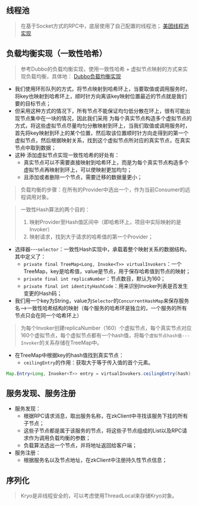 
## 线程池
> 在基于Socket方式的RPC中，底层使用了自己配置的线程池；
> [美团线程池实现](https://tech.meituan.com/2020/04/02/java-pooling-pratice-in-meituan.html)

## 负载均衡实现（一致性哈希）
> 参考Dubbo的负载均衡实现，使用一致性哈希 + 虚拟节点映射的方式来实现负载均衡，具体地：
> [Dubbo负载均衡实现](https://cn.dubbo.apache.org/zh-cn/blog/2019/05/01/dubbo-%e4%b8%80%e8%87%b4%e6%80%a7hash%e8%b4%9f%e8%bd%bd%e5%9d%87%e8%a1%a1%e5%ae%9e%e7%8e%b0%e5%89%96%e6%9e%90/)

* 我们使用环形队列的方式，将节点映射到哈希环上，当要取值或调用服务时，将key也映射到哈希环上，顺时针方向离该key映射位置最近的节点就是我们要的目标节点；
* 但采用这种方式的情况下，所有节点不能保证均匀低分散在环上，很有可能出现节点集中在一块的情况，因此我们采用 为每个真实节点构造多个虚拟节点的方式，将这些虚拟节点尽量均匀分散映射到环上，当我们取值或调用服务时，首先将key映射到环上的某个位置，然后取该位置顺时针方向走得到的第一个虚拟节点，然后根据映射关系，找到这个虚拟节点所对应的真实节点，在真实节点中取到数据；
* 这种 添加虚拟节点实现一致性哈希的好处有：
	* 真实节点可以不需要直接映射到哈希环上，而是为每个真实节点构造多个虚拟节点再映射到环上，可以使映射更加均匀；
	* 且添加或者删除一个节点，需要迁移的数据量更小；

> 负载均衡的步骤：在所有的Provider中选出一个，作为当前Consumer的远程调用对象。

> 一致性Hash算法的两个目的：
>  1. 映射Provider至Hash值区间中（即哈希环上，项目中实际映射的是Invoker）
>  2. 映射请求，找到大于请求的哈希值的第一个Provider；


* 选择器---`selector`：一致性Hash实现中，承载着整个映射关系的数据结构，其中定义了：
	* `private final TreeMap<Long, Invoke<T>> virtualInvokers`：一个TreeMap，key是哈希值，value是节点，用于保存哈希值到节点的映射；
	* `private final int replicaNumber`：节点数目，默认为160；
	* `private final int identityHashCode`：用来识别Invoker列表是否发生变更的Hash码；
* 我们用一个key为String，value为`Selector`的`ConcurrentHashMap`来保存服务名-->一致性哈希结构的映射（每个服务的哈希环是独立的，一个服务的所有节点只会在同一个哈希环上）
> 为每个Invoker创建replicaNumber（160）个虚拟节点，每个真实节点对应160个虚拟节点，每个虚拟节点都有一个hash值，将每个`虚拟节点hash值---Invoker`的关系存储在TreeMap中。
* 在TreeMap中根据key的hash值找到真实节点：
	* `ceilingEntry`的作用：获取大于等于传入值的首个元素。
```java
Map.Entry<Long, Invoker<T>> entry = virtualInvokers.ceilingEntry(hash);
```

## 服务发现、服务注册
* 服务发现：
	* 根据RPC请求消息，取出服务名称，在zkClient中寻找该服务下挂的所有子节点；
	* 这些子节点都是属于该服务的节点，将这些子节点组成的List以及RPC请求作为调用负载均衡的参数；
	* 负载算法选出一个节点，并将地址返回给客户端；
* 服务注册：
	* 根据服务名以及节点地址，在zkClient中注册持久性节点信息；

## 序列化
> Kryo是非线程安全的，可以考虑使用ThreadLocal来存储Kryo对象。


